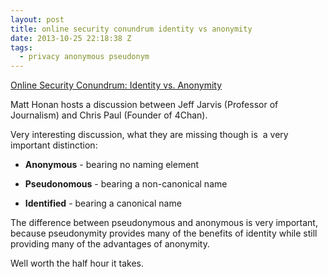 ```yaml
---
layout: post
title: online security conundrum identity vs anonymity
date: 2013-10-25 22:18:38 Z
tags:
  - privacy anonymous pseudonym
---
```

[Online Security Conundrum: Identity vs. Anonymity](http://www.youtube.com/attribution\_link?a=0ocHzq6joUQhF4WkVyk-\_w&u=/watch?v=\_DCkVxHZWDY&feature=share)

Matt Honan hosts a discussion between Jeff Jarvis (Professor of Journalism) and Chris Paul (Founder of 4Chan).

Very interesting discussion, what they are missing though is  a very important distinction:

*   **Anonymous** - bearing no naming element
*   **Pseudonomous** - bearing a non-canonical name  
    
*   **Identified** - bearing a canonical name

The difference between pseudonymous and anonymous is very important, because pseudonymity provides many of the benefits of identity while still providing many of the advantages of anonymity.

Well worth the half hour it takes.
